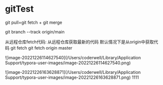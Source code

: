 

# gitTest

git pull=git fetch + git  merge

git branch --track origin/main

从远程仓库fetch代码: 从远程仓库获取最新的代码
默认情况下是从origin中获取代码
git fetch   git fetch origin master



![image-20221226114627540](/Users/coderwell/Library/Application Support/typora-user-images/image-20221226114627540.png)

![image-20221226163628871](/Users/coderwell/Library/Application Support/typora-user-images/image-20221226163628871.png)
1111
